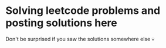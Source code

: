 # Solving leetcode problems and posting solutions here

Don't be surprised if you saw the solutions somewhere else 💀
